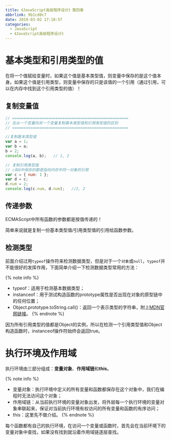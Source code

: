 ```yaml
---
title: 《JavaScript高级程序设计》第四章
abbrlink: 9b1cd8c7
date: 2019-03-02 17:18:57
categories:
  - JavaScript
  - 《JavaScript高级程序设计》
---
```


# 基本类型和引用类型的值

在将一个值赋给变量时，如果这个值是基本类型值，则变量中保存的是这个值本身。如果这个值是引用类型，则变量中保存的只是该值的一个引用（通过引用，可以在内存中找到这个引用类型的值）！

## 复制变量值

```js
// ===================================================
// 在从一个变量向另一个变量复制基本类型值和引用类型值的区别
// ===================================================

//复制基本类型值
var a = 1;
var b = a;
b = 2;
console.log(a, b);   // 1, 2

// 复制引用类型值
// c和d中保存的都是指向内存中同一对象的引用
var c = { num: 1 };
var d = c;
d.num = 2;
console.log(c.num, d.num);   //2, 2
```

## 传递参数

ECMAScript中所有函数的参数都是按值传递的！

简单来说就是复制一份基本类型值/引用类型值的引用给函数参数。

## 检测类型

前面介绍过用`typeof`操作符来检测数据类型，但是对于一个`对象`或`null`，`typeof`并不能很好的发挥作用，下面简单介绍一下检测数据类型常用的方法：

{% note info %}
- typeof：适用于检测基本数据类型；
- instanceof：用于测试构造函数的prototype属性是否出现在对象的原型链中的任何位置；
- Object.prototype.toString.call()：返回一个表示类型的字符串，附上[MDN官网链接](https://developer.mozilla.org/zh-CN/docs/Web/JavaScript/Reference/Global_Objects/Object/toString)。
{% endnote %}

因为所有引用类型的值都是Object的实例，所以在检测一个引用类型值和Object构造函数时，instanceof操作符始终会返回true。

# 执行环境及作用域

执行环境由三部分组成：**变量对象**、**作用域链**和**this**。

{% note info %}
- 变量对象：执行环境中定义的所有变量和函数都保存在这个对象中，我们在编程时无法访问这个对象；
- 作用域链：从当前执行环境的变量对象出发，将外层每一个执行环境的变量对象串联起来，保证对当前执行环境有权访问的所有变量和函数的有序访问；
- this：这里先不做介绍。
{% endnote %}

每个函数都有自己的执行环境，在访问一个变量或函数时，首先会在当前环境下的变量对象中查找，如果没有找到就沿着作用域链逐层查找。